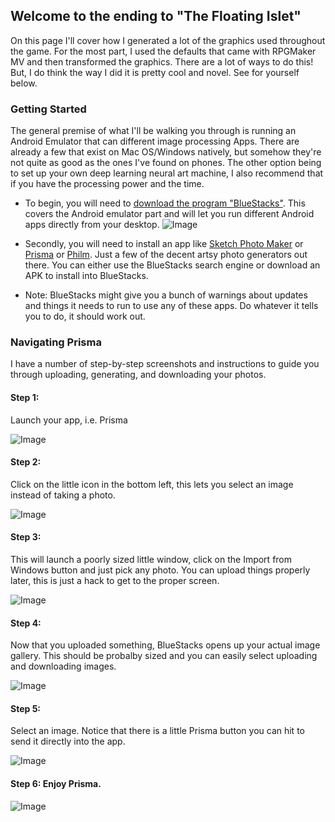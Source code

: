 ## Welcome to the ending to "The Floating Islet"

On this page I'll cover how I generated a lot of the graphics used throughout the game. For the most part, I used the defaults that came with RPGMaker MV and then transformed the graphics. There are a lot of ways to do this! But, I do think the way I did it is pretty cool and novel. See for yourself below.

### Getting Started

The general premise of what I'll be walking you through is running an Android Emulator that can different image processing Apps. There are already a few that exist on Mac OS/Windows natively, but somehow they're not quite as good as the ones I've found on phones. The other option being to set up your own deep learning neural art machine, I also recommend that if you have the processing power and the time.

- To begin, you will need to [download the program "BlueStacks"](https://www.bluestacks.com/download.html?utm_campaign=homepage-dl-button-en). This covers the Android emulator part and will let you run different Android apps directly from your desktop. ![Image](/bluestackIcon.png)
  
- Secondly, you will need to install an app like [Sketch Photo Maker](https://play.google.com/store/apps/details?id=com.photovideotools.sketch.photo) or [Prisma](https://play.google.com/store/apps/details?id=com.neuralprisma) or [Philm](https://play.google.com/store/apps/details?id=philm.vilo.im&hl=en_US). Just a few of the decent artsy photo generators out there. You can either use the BlueStacks search engine or download an APK to install into BlueStacks.

- Note: BlueStacks might give you a bunch of warnings about updates and things it needs to run to use any of these apps. Do whatever it tells you to do, it should work out.


### Navigating Prisma

I have a number of step-by-step screenshots and instructions to guide you through uploading, generating, and downloading your photos.

#### Step 1:
Launch your app, i.e. Prisma

![Image](/1.png)

#### Step 2:
Click on the little icon in the bottom left, this lets you select an image instead of taking a photo.

![Image](/2.png)

#### Step 3:
This will launch a poorly sized little window, click on the Import from Windows button and just pick any photo. You can upload things properly later, this is just a hack to get to the proper screen.

![Image](/4.png)

#### Step 4:
Now that you uploaded something, BlueStacks opens up your actual image gallery. This should be probalby sized and you can easily select uploading and downloading images.

![Image](/5.png)

#### Step 5: 
Select an image. Notice that there is a little Prisma button you can hit to send it directly into the app.

![Image](/6.png)

#### Step 6: Enjoy Prisma.

![Image](/7.png)
